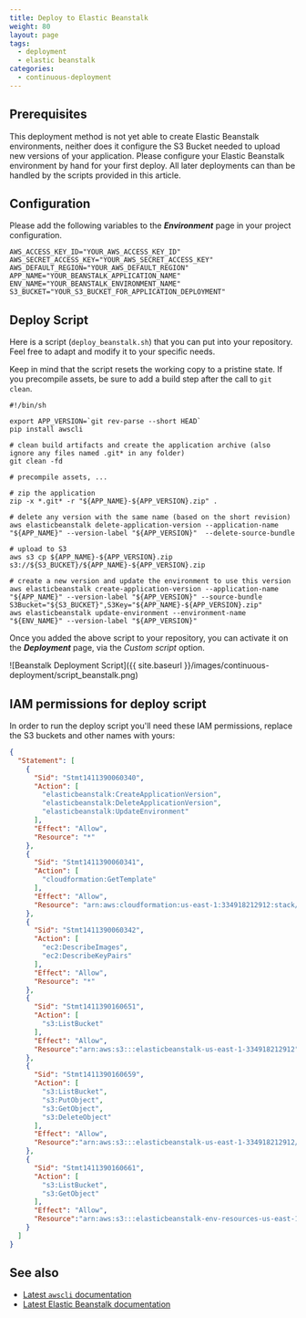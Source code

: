 ```yaml
---
title: Deploy to Elastic Beanstalk
weight: 80
layout: page
tags:
  - deployment
  - elastic beanstalk
categories:
  - continuous-deployment
---
```

## Prerequisites

This deployment method is not yet able to create Elastic Beanstalk environments, neither does it configure the S3 Bucket needed to upload new versions of your application. Please configure your Elastic Beanstalk environment by hand for your first deploy. All later deployments can than be handled by the scripts provided in this article.

## Configuration

Please add the following variables to the ***Environment*** page in your project configuration.

~~~shell
AWS_ACCESS_KEY_ID="YOUR_AWS_ACCESS_KEY_ID"
AWS_SECRET_ACCESS_KEY="YOUR_AWS_SECRET_ACCESS_KEY"
AWS_DEFAULT_REGION="YOUR_AWS_DEFAULT_REGION"
APP_NAME="YOUR_BEANSTALK_APPLICATION_NAME"
ENV_NAME="YOUR_BEANSTALK_ENVIRONMENT_NAME"
S3_BUCKET="YOUR_S3_BUCKET_FOR_APPLICATION_DEPLOYMENT"
~~~

## Deploy Script

Here is a script (```deploy_beanstalk.sh```) that you can put into your repository. Feel free to adapt and modify it to your specific needs.

Keep in mind that the script resets the working copy to a pristine state. If you precompile assets, be sure to add a build step after the call to ```git clean```.

~~~shell
#!/bin/sh

export APP_VERSION=`git rev-parse --short HEAD`
pip install awscli

# clean build artifacts and create the application archive (also ignore any files named .git* in any folder)
git clean -fd

# precompile assets, ...

# zip the application
zip -x *.git* -r "${APP_NAME}-${APP_VERSION}.zip" .

# delete any version with the same name (based on the short revision)
aws elasticbeanstalk delete-application-version --application-name "${APP_NAME}" --version-label "${APP_VERSION}"  --delete-source-bundle

# upload to S3
aws s3 cp ${APP_NAME}-${APP_VERSION}.zip s3://${S3_BUCKET}/${APP_NAME}-${APP_VERSION}.zip

# create a new version and update the environment to use this version
aws elasticbeanstalk create-application-version --application-name "${APP_NAME}" --version-label "${APP_VERSION}" --source-bundle S3Bucket="${S3_BUCKET}",S3Key="${APP_NAME}-${APP_VERSION}.zip"
aws elasticbeanstalk update-environment --environment-name "${ENV_NAME}" --version-label "${APP_VERSION}"
~~~

Once you added the above script to your repository, you can activate it on the ***Deployment*** page, via the *Custom script* option.

![Beanstalk Deployment Script]({{ site.baseurl }}/images/continuous-deployment/script_beanstalk.png)

## IAM permissions for deploy script
In order to run the deploy script you'll need these IAM permissions, replace the S3 buckets and other names with yours:

```json
{
  "Statement": [
    {
      "Sid": "Stmt1411390060340",
      "Action": [
        "elasticbeanstalk:CreateApplicationVersion",
        "elasticbeanstalk:DeleteApplicationVersion",
        "elasticbeanstalk:UpdateEnvironment"
      ],
      "Effect": "Allow",
      "Resource": "*"
    },
    {
      "Sid": "Stmt1411390060341",
      "Action": [
        "cloudformation:GetTemplate"
      ],
      "Effect": "Allow",
      "Resource": "arn:aws:cloudformation:us-east-1:334918212912:stack/awseb-e-gh2phvff6p-stack/dabc86c0-4005-11e4-9c8c-500150b34c18"
    },
    {
      "Sid": "Stmt1411390060342",
      "Action": [
        "ec2:DescribeImages",
        "ec2:DescribeKeyPairs"
      ],
      "Effect": "Allow",
      "Resource": "*"
    },
    {
      "Sid": "Stmt1411390160651",
      "Action": [
        "s3:ListBucket"
      ],
      "Effect": "Allow",
      "Resource":"arn:aws:s3:::elasticbeanstalk-us-east-1-334918212912"
    },
    {
      "Sid": "Stmt1411390160659",
      "Action": [
        "s3:ListBucket",
        "s3:PutObject",
        "s3:GetObject",
        "s3:DeleteObject"
      ],
      "Effect": "Allow",
      "Resource":"arn:aws:s3:::elasticbeanstalk-us-east-1-334918212912/*"
    },
    {
      "Sid": "Stmt1411390160661",
      "Action": [
        "s3:ListBucket",
        "s3:GetObject"
      ],
      "Effect": "Allow",
      "Resource":"arn:aws:s3:::elasticbeanstalk-env-resources-us-east-1/*"
    }
  ]
}
```

## See also

+ [Latest ```awscli``` documentation](http://docs.aws.amazon.com/cli/latest/reference/)
+ [Latest Elastic Beanstalk documentation](http://docs.aws.amazon.com/elasticbeanstalk/latest/dg/Welcome.html)
